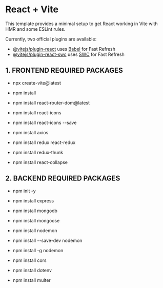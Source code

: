 # React + Vite

This template provides a minimal setup to get React working in Vite with HMR and some ESLint rules.

Currently, two official plugins are available:

- [@vitejs/plugin-react](https://github.com/vitejs/vite-plugin-react/blob/main/packages/plugin-react/README.md) uses [Babel](https://babeljs.io/) for Fast Refresh
- [@vitejs/plugin-react-swc](https://github.com/vitejs/vite-plugin-react-swc) uses [SWC](https://swc.rs/) for Fast Refresh

## 1. FRONTEND REQUIRED PACKAGES

* npx create-vite@latest

* npm install

* npm install react-router-dom@latest

* npm install react-icons

* npm install react-icons --save

* npm install axios

* npm install redux react-redux

* npm install redux-thunk

* npm install react-collapse

## 2. BACKEND REQUIRED PACKAGES

* npm init -y

* npm install express

* npm install mongodb

* npm install mongoose

* npm install nodemon

* npm install --save-dev nodemon

* npm install -g nodemon

* npm install cors

* npm install dotenv

* npm install multer
